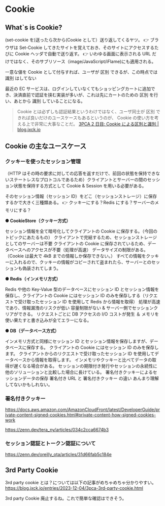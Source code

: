 # Cookie

## What`s is Cookie?

(set-cookie を)送ったら次から(Cookie として）送り返してくるヤツ。
👉 ブラウザは Set-Cookie してきたサイトを覚えておき、そのサイトにアクセスするたびに Cookie ヘッダで自動で送り返す。
👉 いわゆる画面に表示される URL だけではなく、そのサブリソース（image/JavaScript/iFlame)にも適用される。

一意な値を Cookie として付与すれば、ユーザが 区別 できるが、この時点では 識別 はしてない

最近の EC サービスは、ログインしていなくてもショッピングカートに追加でき、決済直前で認証を挟む実装が多いが、これは先にカートのための 区別 を行い、あとから 識別 していることになる。

> Cookie とは必ずしも認証結果というわけではなく、ユーザ同士が 区別 できれば良いだけのユースケースもあるというのが、 Cookie の使い方を考える上で非常に大事なことだ。
> [3PCA 2 日目: Cookie による区別と識別 | blog.jxck.io](https://blog.jxck.io/entries/2023-12-02/3pca-cookie.html)

## Cookie の主なユースケース

### クッキーを使ったセッション管理

（HTTP はその時の要求に対しての応答を返すだけで、前回の状態を保持できないステートレスなプロトコルであるため）クライアントとサーバーの間のセッション状態を保持する方式として Cookie & Session を用いる必要がある。

そのセッション情報（セッション ID）をどこ（セッションストレージ）に保存するかで大きく三種類ある。
👉 クッキーにする？Redis にする？サーバーのメモリにする？

**● CookieStore（クッキー方式）**

セッション情報を全て暗号化してクライアントの Cookie に保存する。（今回のトピックにあたるもの）
クライアントで完結するため、セッションストレージとしてのサーバーは不要
クライアントの Cookie に保存されているため、データベースへのアクセスが不要（処理が高速）
データサイズの制限がある。（Cookie は最大で 4kB までの情報しか保存できない。）
すべての情報をクッキーに入れるので、クッキーの情報がコピーされて盗まれたら、サーバーとのセッションも偽装されてしまう。

**● Redis（インメモリ方式）**

Redis や他の Key-Value 型のデータベースにセッション ID とセッション情報を保存し、クライアントの Cookie にはセッション ID のみを保存しする（リクエストで受け取ったセッション ID を使用して Redis から情報を取得）
処理が高速であり、情報漏洩のリスクが低い
容量制限がない & サーバー側でセッションクリアができる。
リクエストごとに DB アクセスの I/O コストが発生 ＆ メモリを使い果たすと書き込みが全てエラーになる。

**● DB（データベース方式）**

インメモリ方式と同様にセッション ID とセッション情報を保存しますが、データベースに保存する。
クライアントの Cookie にはセッション ID のみを保存します。
クライアントからのリクエストで受け取ったセッション ID を使用してデータベースから情報を取得します。
インメモリやクッキーと比べてデータの取得が遅くなる場合がある。
セッションの期限付き発行やセッションの永続性に他のソリューションと比較した場合に長けている。
署名付きクッキーによるセッションデータの保存
署名付き URL と 署名付きクッキー の違い あんまり理解してないかもしれない。

### 署名付きクッキー

<https://docs.aws.amazon.com/AmazonCloudFront/latest/DeveloperGuide/private-content-signed-cookies.html#private-content-how-signed-cookies-work>

<https://zenn.dev/tera_ny/articles/034c2cca6674b3>

### セッション認証とトークン認証について

<https://zenn.dev/oreilly_ota/articles/31d66fab5c184e>

## 3rd Party Cookie

3rd party cookie とは？については以下の記事がめちゃめちゃ分かりやすい。
<https://blog.jxck.io/entries/2023-12-04/3pca-3rd-party-cookie.html>

3rd party Cookie 廃止するね。これで簡単な確認はできそう。
